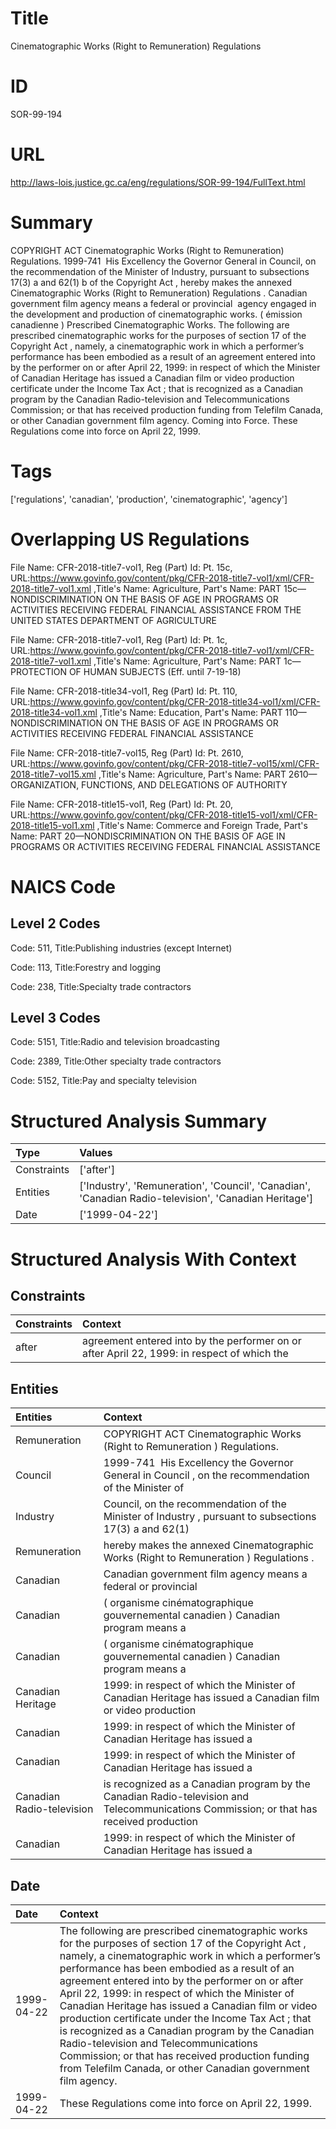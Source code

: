# Title
Cinematographic Works (Right to Remuneration) Regulations


# ID
SOR-99-194

# URL
http://laws-lois.justice.gc.ca/eng/regulations/SOR-99-194/FullText.html


# Summary
COPYRIGHT ACT Cinematographic Works (Right to Remuneration) Regulations.
1999-741  His Excellency the Governor General in Council, on the recommendation of the Minister of Industry, pursuant to subsections 17(3) a  and 62(1) b  of the  Copyright Act , hereby makes the annexed  Cinematographic Works (Right to Remuneration) Regulations .
Canadian government film agency  means a federal or provincial  agency engaged in the development and production of cinematographic works.
( émission canadienne ) Prescribed Cinematographic Works.
The following are prescribed cinematographic works for the purposes of section 17 of the  Copyright Act , namely, a cinematographic work in which a performer’s performance has been embodied as a result of an agreement entered into by the performer on or after April 22, 1999: in respect of which the Minister of Canadian Heritage has issued a Canadian film or video production certificate under the  Income Tax Act ; that is recognized as a Canadian program by the Canadian Radio-television and Telecommunications Commission; or that has received production funding from Telefilm Canada, or other Canadian government film agency.
Coming into Force.
These Regulations come into force on April 22, 1999.


# Tags
['regulations', 'canadian', 'production', 'cinematographic', 'agency']


# Overlapping US Regulations
File Name: CFR-2018-title7-vol1, Reg (Part) Id: Pt. 15c, URL:https://www.govinfo.gov/content/pkg/CFR-2018-title7-vol1/xml/CFR-2018-title7-vol1.xml
,Title's Name: Agriculture, Part's Name: PART 15c—NONDISCRIMINATION ON THE BASIS OF AGE IN PROGRAMS OR ACTIVITIES RECEIVING FEDERAL FINANCIAL ASSISTANCE FROM THE UNITED STATES DEPARTMENT OF AGRICULTURE

File Name: CFR-2018-title7-vol1, Reg (Part) Id: Pt. 1c, URL:https://www.govinfo.gov/content/pkg/CFR-2018-title7-vol1/xml/CFR-2018-title7-vol1.xml
,Title's Name: Agriculture, Part's Name: PART 1c—PROTECTION OF HUMAN SUBJECTS (Eff. until 7-19-18)

File Name: CFR-2018-title34-vol1, Reg (Part) Id: Pt. 110, URL:https://www.govinfo.gov/content/pkg/CFR-2018-title34-vol1/xml/CFR-2018-title34-vol1.xml
,Title's Name: Education, Part's Name: PART 110—NONDISCRIMINATION ON THE BASIS OF AGE IN PROGRAMS OR ACTIVITIES RECEIVING FEDERAL FINANCIAL ASSISTANCE

File Name: CFR-2018-title7-vol15, Reg (Part) Id: Pt. 2610, URL:https://www.govinfo.gov/content/pkg/CFR-2018-title7-vol15/xml/CFR-2018-title7-vol15.xml
,Title's Name: Agriculture, Part's Name: PART 2610—ORGANIZATION, FUNCTIONS, AND DELEGATIONS OF AUTHORITY

File Name: CFR-2018-title15-vol1, Reg (Part) Id: Pt. 20, URL:https://www.govinfo.gov/content/pkg/CFR-2018-title15-vol1/xml/CFR-2018-title15-vol1.xml
,Title's Name: Commerce and Foreign Trade, Part's Name: PART 20—NONDISCRIMINATION ON THE BASIS OF AGE IN PROGRAMS OR ACTIVITIES RECEIVING FEDERAL FINANCIAL ASSISTANCE




# NAICS Code
## Level 2 Codes
Code: 511, Title:Publishing industries (except Internet)

Code: 113, Title:Forestry and logging

Code: 238, Title:Specialty trade contractors




## Level 3 Codes
Code: 5151, Title:Radio and television broadcasting

Code: 2389, Title:Other specialty trade contractors

Code: 5152, Title:Pay and specialty television







# Structured Analysis Summary
| Type        | Values                                                                                                |
|:------------|:------------------------------------------------------------------------------------------------------|
| Constraints | ['after']                                                                                             |
| Entities    | ['Industry', 'Remuneration', 'Council', 'Canadian', 'Canadian Radio-television', 'Canadian Heritage'] |
| Date        | ['1999-04-22']                                                                                        |


# Structured Analysis With Context
 


## Constraints
| Constraints   | Context                                                                                     |
|:--------------|:--------------------------------------------------------------------------------------------|
| after         | agreement entered into by the performer on or after April 22, 1999: in respect of which the |


## Entities
| Entities                  | Context                                                                                                                                 |
|:--------------------------|:----------------------------------------------------------------------------------------------------------------------------------------|
| Remuneration              | COPYRIGHT ACT Cinematographic Works (Right to  Remuneration ) Regulations.                                                              |
| Council                   | 1999-741  His Excellency the Governor General in  Council , on the recommendation of the Minister of                                    |
| Industry                  | Council, on the recommendation of the Minister of Industry , pursuant to subsections 17(3) a and 62(1)                                  |
| Remuneration              | hereby makes the annexed Cinematographic Works (Right to Remuneration ) Regulations .                                                   |
| Canadian                  | Canadian government film agency means a federal or provincial                                                                           |
| Canadian                  | ( organisme cinématographique gouvernemental canadien )  Canadian  program  means a                                                     |
| Canadian                  | ( organisme cinématographique gouvernemental canadien )  Canadian  program  means a                                                     |
| Canadian Heritage         | 1999: in respect of which the Minister of Canadian Heritage has issued a Canadian film or video production                              |
| Canadian                  | 1999: in respect of which the Minister of Canadian  Heritage has issued a                                                               |
| Canadian                  | 1999: in respect of which the Minister of Canadian  Heritage has issued a                                                               |
| Canadian Radio-television | is recognized as a Canadian program by the Canadian Radio-television and Telecommunications Commission; or that has received production |
| Canadian                  | 1999: in respect of which the Minister of Canadian  Heritage has issued a                                                               |


## Date
| Date       | Context                                                                                                                                                                                                                                                                                                                                                                                                                                                                                                                                                                                                                                               |
|:-----------|:------------------------------------------------------------------------------------------------------------------------------------------------------------------------------------------------------------------------------------------------------------------------------------------------------------------------------------------------------------------------------------------------------------------------------------------------------------------------------------------------------------------------------------------------------------------------------------------------------------------------------------------------------|
| 1999-04-22 | The following are prescribed cinematographic works for the purposes of section 17 of the  Copyright Act , namely, a cinematographic work in which a performer’s performance has been embodied as a result of an agreement entered into by the performer on or after April 22, 1999: in respect of which the Minister of Canadian Heritage has issued a Canadian film or video production certificate under the  Income Tax Act ; that is recognized as a Canadian program by the Canadian Radio-television and Telecommunications Commission; or that has received production funding from Telefilm Canada, or other Canadian government film agency. |
| 1999-04-22 | These Regulations come into force on April 22, 1999.                                                                                                                                                                                                                                                                                                                                                                                                                                                                                                                                                                                                  |



